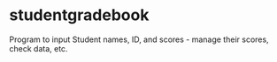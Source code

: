 # studentgradebook
Program to input Student names, ID, and scores - manage their scores, check data, etc.
